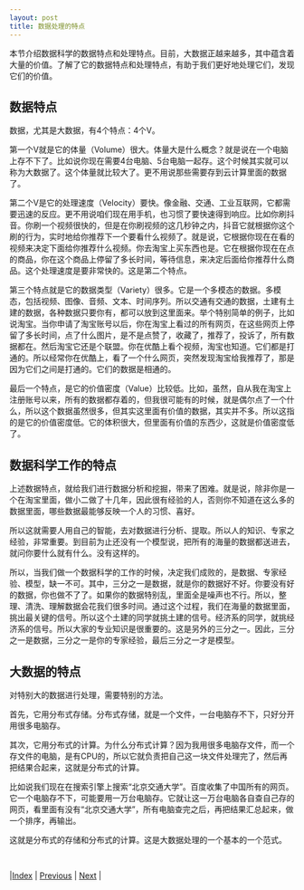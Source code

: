 ```yaml
---
layout: post
title: 数据处理的特点
---
```


本节介绍数据科学的数据特点和处理特点。目前，大数据正越来越多，其中蕴含着大量的价值。了解了它的数据特点和处理特点，有助于我们更好地处理它们，发现它们的价值。

## 数据特点

数据，尤其是大数据，有4个特点：4个V。

第一个V就是它的体量（Volume）很大。体量大是什么概念？就是说在一个电脑上存不下了。比如说你现在需要4台电脑、5台电脑一起存。这个时候其实就可以称为大数据了。这个体量就比较大了。更不用说那些需要存到云计算里面的数据了。

第二个V是它的处理速度（Velocity）要快。像金融、交通、工业互联网，它都需要迅速的反应。更不用说咱们现在用手机，也习惯了要快速得到响应。比如你刷抖音。你刷一个视频很快的，但是在你刷视频的这几秒钟之内，抖音它就根据你这个刷的行为，实时地给你推荐下一个要看什么视频了。就是说，它根据你现在在看的视频来决定下面给你推荐什么视频。你去淘宝上买东西也是。它在根据你现在在点的商品，你在这个商品上停留了多长时间，等待信息，来决定后面给你推荐什么商品。这个处理速度是要非常快的。这是第二个特点。

第三个特点就是它的数据类型（Variety）很多。它是一个多模态的数据。多模态，包括视频、图像、音频、文本、时间序列。所以交通有交通的数据，土建有土建的数据，各种数据只要你有，都可以放到这里面来。举个特别简单的例子，比如说淘宝。当你申请了淘宝账号以后，你在淘宝上看过的所有网页，在这些网页上停留了多长时间，点了什么图片，是不是点赞了，收藏了，推荐了，投诉了，所有数据都在。然后淘宝它还是个联盟。你在优酷上看个视频，淘宝也知道。它们都是打通的。所以经常你在优酷上，看了一个什么网页，突然发现淘宝给我推荐了，那是因为它们之间是打通的。它们的数据是相通的。

最后一个特点，是它的价值密度（Value）比较低。比如，虽然，自从我在淘宝上注册账号以来，所有的数据都存着的，但我很可能有的时候，就是偶尔点了一个什么，所以这个数据虽然很多，但其实这里面有价值的数据，其实并不多。所以这指的是它的价值密度低。它的体积很大，但里面有价值的东西少，这就是价值密度低了。

## 数据科学工作的特点

上述数据特点，就给我们进行数据分析和挖掘，带来了困难。就是说，除非你是一个在淘宝里面，做小二做了十几年，因此很有经验的人，否则你不知道在这么多的数据里面，哪些数据最能够反映一个人的习惯、喜好。

所以这就需要人用自己的智能，去对数据进行分析、提取。所以人的知识、专家之经验，非常重要。到目前为止还没有一个模型说，把所有的海量的数据都送进去，就问你要什么就有什么。没有这样的。

所以，当我们做一个数据科学的工作的时候，决定我们成败的，是数据、专家经验、模型，缺一不可。其中，三分之一是数据，就是你的数据好不好。你要没有好的数据，你也做不了了。如果你的数据特别乱，里面全是噪声也不行。所以，整理、清洗、理解数据会花我们很多时间。通过这个过程，我们在海量的数据里面，挑出最关键的信号。所以这个土建的同学就挑土建的信号。经济系的同学，就挑经济系的信号。所以大家的专业知识是很重要的。这是另外的三分之一。因此，三分之一是数据，三分之一是你的专家经验，最后三分之一才是模型。

## 大数据的特点

对特别大的数据进行处理，需要特别的方法。

首先，它用分布式存储。分布式存储，就是一个文件，一台电脑存不下，只好分开用很多电脑存。

其次，它用分布式的计算。为什么分布式计算？因为我用很多电脑存文件，而一个存文件的电脑，是有CPU的，所以它就负责把自己这一块文件处理完了，然后再把结果合起来，这就是分布式的计算。

比如说我们现在在搜索引擎上搜索“北京交通大学”。百度收集了中国所有的网页。它一个电脑存不下，可能要用一万台电脑存。它就让这一万台电脑各自查自己存的网页，看里面有没有“北京交通大学”，所有电脑查完之后，再把结果汇总起来，做一个排序，再输出。

这就是分布式的存储和分布式的计算。这是大数据处理的一个基本的一个范式。

<br/>

|[Index](../) | [Previous](3-1-overview) | [Next](3-5-flow-cap) |

